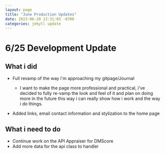 ```yaml
---
layout: page
title: "June Production Updates"
date: 2023-06-20 13:31:03 -0700
categories: jekyll update
---
```



# **6/25 Development Update**  

## What i did
- Full revamp of the way i'm approaching my gitpage/Journal
  - I want to make the page more professional and practical, i've decided to fully re-vamp the look and feel of it and plan on doing more in the future
  this way i can really show how i work and the way i do things.  

- Added links, email contact information and stylization to the home page

## What i need to do

- Continue work on the API Appraiser for DMScore
- Add more data for the api class to handler  
